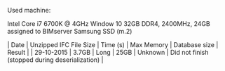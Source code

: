 Used machine:

Intel Core i7 6700K @ 4GHz
Window 10
32GB DDR4, 2400MHz, 24GB assigned to BIMserver
Samsung SSD (m.2)

| Date | Unzipped IFC File Size | Time (s) | Max Memory | Database size | Result |
| 29-10-2015 | 3.7GB | Long | 25GB | Unknown | Did not finish (stopped during deserialization) |